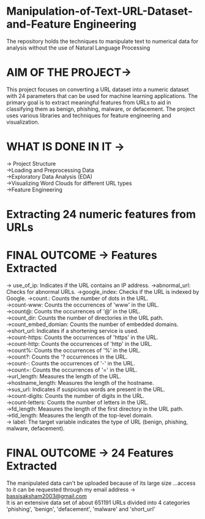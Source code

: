 # Manipulation-of-Text-URL-Dataset-and-Feature Engineering
The repository holds the techniques to manipulate text to numerical data for analysis without the use of Natural Language Processing <br>
# AIM OF THE PROJECT-> 
This project focuses on converting a URL dataset into a numeric dataset with 24 parameters that can be used for machine learning applications. The primary goal is to extract meaningful features from URLs to aid in classifying them as benign, phishing, malware, or defacement. The project uses various libraries and techniques for feature engineering and visualization. <br>
# WHAT IS DONE IN IT ->
-> Project Structure <br>
->Loading and Preprocessing Data <br>
->Exploratory Data Analysis (EDA) <br>
->Visualizing Word Clouds for different URL types <br>
->Feature Engineering <br>
# Extracting 24 numeric features from URLs <br>
# FINAL OUTCOME -> Features Extracted
-> use_of_ip: Indicates if the URL contains an IP address.
->abnormal_url: Checks for abnormal URLs.
->google_index: Checks if the URL is indexed by Google.
->count.: Counts the number of dots in the URL. <br>
->count-www: Counts the occurrences of 'www' in the URL. <br>
->count@: Counts the occurrences of '@' in the URL. <br>
->count_dir: Counts the number of directories in the URL path. <br>
->count_embed_domian: Counts the number of embedded domains. <br>
->short_url: Indicates if a shortening service is used. <br>
->count-https: Counts the occurrences of 'https' in the URL. <br>
->count-http: Counts the occurrences of 'http' in the URL. <br>
->count%: Counts the occurrences of '%' in the URL. <br>
->count?: Counts the '? occurrences in the URL. <br>
->count-: Counts the occurrences of '-' in the URL. <br>
->count=: Counts the occurrences of '=' in the URL. <br>
->url_length: Measures the length of the URL. <br>
->hostname_length: Measures the length of the hostname. <br>
->sus_url: Indicates if suspicious words are present in the URL. <br>
->count-digits: Counts the number of digits in the URL. <br>
->count-letters: Counts the number of letters in the URL. <br>
->fd_length: Measures the length of the first directory in the URL path. <br>
->tld_length: Measures the length of the top-level domain. <br>
-> label: The target variable indicates the type of URL (benign, phishing, malware, defacement). <br>
# FINAL OUTCOME -> 24 Features Extracted

The manipulated data can't be uploaded because of its large size ...access to it can be requested through my email address -> bassisaksham2003@gmail.com <br>
It is an extensive data set of about 651191 URLs divided into 4 categories 'phishing', 'benign', 'defacement', 'malware' and 'short_url' <br>
